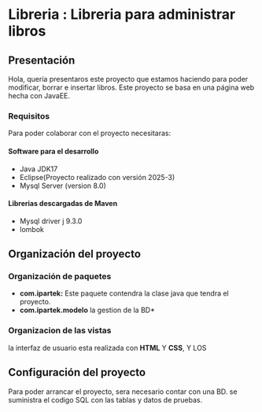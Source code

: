 # Libreria : Libreria para administrar libros
## Presentación
Hola, quería presentaros este proyecto que estamos haciendo para poder modificar, borrar e insertar libros. 
Este proyecto se basa en una página web hecha con JavaEE.

### Requisitos 
Para poder colaborar con el proyecto necesitaras:
#### Software para el desarrollo
* Java JDK17
* Eclipse(Proyecto realizado con versión 2025-3)
* Mysql Server (version 8.0)
  
#### Librerias descargadas de Maven
* Mysql driver j 9.3.0
* lombok

## Organización del proyecto
### Organización de paquetes
* **com.ipartek:** Este paquete contendra la clase java que tendra el proyecto.
*  **com.ipartek.modelo** la gestion de la BD*

  ### Organizacion de las vistas 
  la interfaz de usuario esta realizada con **HTML** Y **CSS**, Y LOS
  ## Configuración del proyecto
  Para poder arrancar el proyecto, sera necesario contar con una BD.
  se suministra el codigo SQL con las tablas y datos de pruebas.


